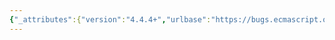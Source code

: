 ```yaml
---
{"_attributes":{"version":"4.4.4+","urlbase":"https://bugs.ecmascript.org/","maintainer":"dherman@mozilla.com"},"bug":{"bug_id":1839,"creation_ts":"2013-08-27 11:38:00 -0700","short_desc":"15.8.2.34: extra \"If\", missing \"is\"","delta_ts":"2013-09-27 14:47:00 -0700","product":"Draft for 6th Edition","component":"editorial issue","version":"Rev 17: August 23, 2013 Draft","rep_platform":"All","op_sys":"All","bug_status":"RESOLVED","resolution":"FIXED","priority":"Normal","bug_severity":"normal","everconfirmed":true,"reporter":{"uid":"jmdyck","name":"Michael Dyck"},"assigned_to":{"uid":"allen","name":"Allen Wirfs-Brock"},"long_desc":[{"commentid":5247,"comment_count":0,"who":{"uid":"jmdyck","name":"Michael Dyck"},"bug_when":"2013-08-27 11:38:49 -0700","thetext":"In 15.8.2.34 \"Math.roundFloat32(x)\",\nstep 2 says:\n    If If x one of ... then return x.\n\nDelete one \"If\".\n\nInsert \"is\" before \"one of\"."},{"commentid":5348,"comment_count":1,"who":{"uid":"allen","name":"Allen Wirfs-Brock"},"bug_when":"2013-09-09 18:11:14 -0700","thetext":"fixed in rev19 editor's draft\n\n20.2.2.27"},{"commentid":5504,"comment_count":2,"who":{"uid":"allen","name":"Allen Wirfs-Brock"},"bug_when":"2013-09-27 14:47:00 -0700","thetext":"fixed in rev19"}]}}
---
```

